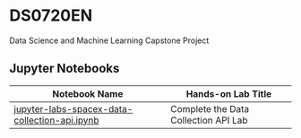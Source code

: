 # DS0720EN
Data Science and Machine Learning Capstone Project

## Jupyter Notebooks

| Notebook Name | Hands-on Lab Title |
| ------------  | ------------------ |
| [jupyter-labs-spacex-data-collection-api.ipynb](jupyter-labs-spacex-data-collection-api.ipynb) | Complete the Data Collection API Lab |
